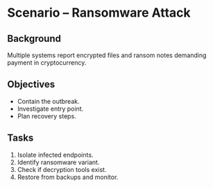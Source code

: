 # Scenario – Ransomware Attack

## Background
Multiple systems report encrypted files and ransom notes demanding payment in cryptocurrency.

## Objectives
- Contain the outbreak.
- Investigate entry point.
- Plan recovery steps.

## Tasks
1. Isolate infected endpoints.
2. Identify ransomware variant.
3. Check if decryption tools exist.
4. Restore from backups and monitor.
